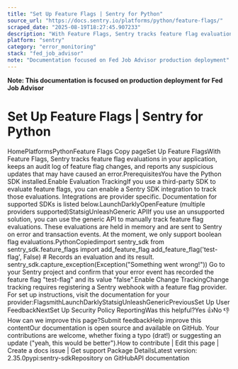 ```yaml
---
title: "Set Up Feature Flags | Sentry for Python"
source_url: "https://docs.sentry.io/platforms/python/feature-flags/"
scraped_date: "2025-08-19T18:27:45.907233"
description: "With Feature Flags, Sentry tracks feature flag evaluations in your application, keeps an audit log of feature flag changes, and reports any suspicious updates that may have caused an error."
platform: "sentry"
category: "error_monitoring"
stack: "fed_job_advisor"
note: "Documentation focused on Fed Job Advisor production deployment"
---
```

**Note: This documentation is focused on production deployment for Fed Job Advisor**

# Set Up Feature Flags | Sentry for Python

HomePlatformsPythonFeature Flags Copy pageSet Up Feature FlagsWith Feature Flags, Sentry tracks feature flag evaluations in your application, keeps an audit log of feature flag changes, and reports any suspicious updates that may have caused an error.PrerequisitesYou have the Python SDK installed.Enable Evaluation TrackingIf you use a third-party SDK to evaluate feature flags, you can enable a Sentry SDK integration to track those evaluations. Integrations are provider specific. Documentation for supported SDKs is listed below.LaunchDarklyOpenFeature (multiple providers supported)StatsigUnleashGeneric APIIf you use an unsupported solution, you can use the generic API to manually track feature flag evaluations. These evaluations are held in memory and are sent to Sentry on error and transaction events. At the moment, we only support boolean flag evaluations.PythonCopiedimport sentry_sdk from sentry_sdk.feature_flags import add_feature_flag add_feature_flag('test-flag', False) # Records an evaluation and its result. sentry_sdk.capture_exception(Exception("Something went wrong!")) Go to your Sentry project and confirm that your error event has recorded the feature flag "test-flag" and its value "false".Enable Change TrackingChange tracking requires registering a Sentry webhook with a feature flag provider. For set up instructions, visit the documentation for your provider:FlagsmithLaunchDarklyStatsigUnleashGenericPreviousSet Up User FeedbackNextSet Up Security Policy ReportingWas this helpful?Yes 👍No 👎How can we improve this page?Submit feedbackHelp improve this contentOur documentation is open source and available on GitHub. Your contributions are welcome, whether fixing a typo (drat!) or suggesting an update ("yeah, this would be better").How to contribute | Edit this page | Create a docs issue | Get support Package DetailsLatest version: 2.35.0pypi:sentry-sdkRepository on GitHubAPI documentation